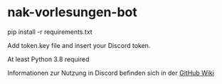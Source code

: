 # nak-vorlesungen-bot

pip install -r requirements.txt

Add token.key file and insert your Discord token.

At least Python 3.8 required

Informationen zur Nutzung in Discord befinden sich in der [GitHub Wiki](https://github.com/kreyoo/nak-vorlesungen-bot/wiki)
